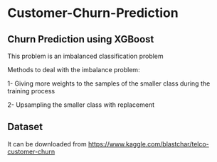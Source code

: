 # Customer-Churn-Prediction

## Churn Prediction using XGBoost

This problem is an imbalanced classification problem

Methods to deal with the imbalance problem:

1- Giving more weights to the samples of the smaller class during the training process

2- Upsampling the smaller class with replacement

## Dataset 

It can be downloaded from https://www.kaggle.com/blastchar/telco-customer-churn
